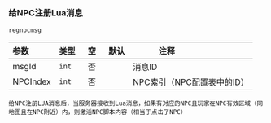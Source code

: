 ### 给NPC注册Lua消息
`regnpcmsg`

| 参数     | 类型  | 空   | 默认 | 注释                       |
| :------- | :---- | :--- | ---- | -------------------------- |
| msgId    | `int` | 否   |      | 消息ID                     |
| NPCIndex | `int` | 否   |      | NPC索引（NPC配置表中的ID） |

```
给NPC注册LUA消息后，当服务器接收到Lua消息，如果有对应的NPC且玩家在NPC有效区域（同地图且在NPC附近）内，则激活NPC脚本内容（相当于点击了NPC）
```

